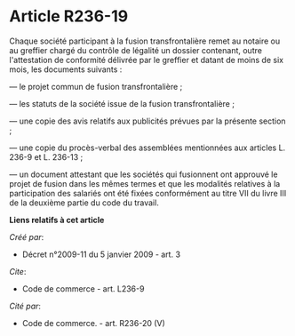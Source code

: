 # Article R236-19

Chaque société participant à la fusion transfrontalière remet au notaire ou au greffier chargé du contrôle de légalité un
dossier contenant, outre l'attestation de conformité délivrée par le greffier et datant de moins de six mois, les documents
suivants : 

― le projet commun de fusion transfrontalière ; 

― les statuts de la société issue de la fusion transfrontalière ; 

― une copie des avis relatifs aux publicités prévues par la présente section ; 

― une copie du procès-verbal des assemblées mentionnées aux articles L. 236-9 et L. 236-13 ; 

― un document attestant que les sociétés qui fusionnent ont approuvé le projet de fusion dans les mêmes termes et que les
modalités relatives à la participation des salariés ont été fixées conformément au titre VII du livre III de la deuxième
partie du code du travail.

**Liens relatifs à cet article**

_Créé par_:

  - Décret n°2009-11 du 5 janvier 2009 - art. 3

_Cite_:

  - Code de commerce - art. L236-9

_Cité par_:

  - Code de commerce. - art. R236-20 (V)
